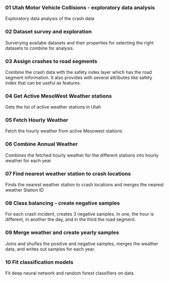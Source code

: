 ### 01 Utah Motor Vehicle Collisions - exploratory data analysis

Exploratory data analysis of the crash data

### 02 Dataset survey and exploration

Surverying availabe datasets and their properties for selecting the right datasets to combine for analysis.

### 03 Assign crashes to road segments

Combine the crash data with the safety index layer which has the road segment information. It also provides with several attributes like safety index that can be useful as features.

### 04 Get Active MesoWest Weather stations

Gets the list of active weather stations in Utah

### 05 Fetch Hourly Weather

Fetch the hourly weather from active Mesowest stations


### 06 Combine Annual Weather

Combines the fetched hourly weather for the different stations into hourly weather for each year


### 07 Find nearest weather station to crash locations

Finds the nearest weather station to crash locations and merges the nearest weather Station ID

### 08 Class balancing - create negative samples

For each crash incident, creates 3 negative samples. In one,  the hour is different, in another the day, and in the third the road segment.


### 09 Merge weather and create yearly samples

Joins and shufles the positive and negative samples, merges the weather data, and writes out samples for each year.

### 10 Fit classification models

Fit deep neural network and random forest classifiers on data.
